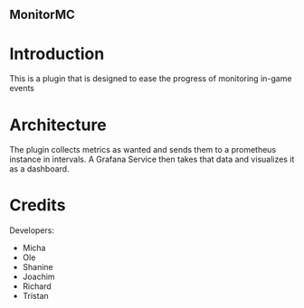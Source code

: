 ## MonitorMC

# Introduction

This is a plugin that is designed to ease the progress of monitoring in-game events

# Architecture

The plugin collects metrics as wanted and sends them to a prometheus instance in intervals.
A Grafana Service then takes that data and visualizes it as a dashboard.

# Credits

Developers:
- Micha
- Ole
- Shanine
- Joachim
- Richard
- Tristan
